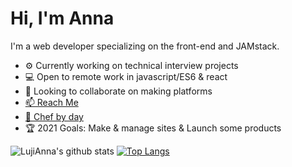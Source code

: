 # Hi, I'm Anna
I'm a web developer specializing on the front-end and JAMstack.
- ⚙️ Currently working on technical interview projects 
- 💻 Open to remote work in javascript/ES6 & react
- 🧉 Looking to collaborate on making platforms 
- [📫 Reach Me](https://lujianna.github.io/)
- [🍳 Chef by day](https://www.instagram.com/anna_twentytwenty/?hl=en)
- 🏆 2021 Goals: Make & manage sites & Launch some products

![LujiAnna's github stats](https://github-readme-stats.vercel.app/api?username=LujiAnna&show_icons=true&theme=bear)
[![Top Langs](https://github-readme-stats.vercel.app/api/top-langs/?username=LujiAnna&layout=compact)](https://github.com/LujiAnna/github-readme-stats) 
